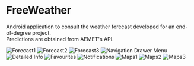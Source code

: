 # FreeWeather
Android application to consult the weather forecast developed for an end-of-degree project.  
Predictions are obtained from AEMET's API.

![Forecast1](https://github.com/almarpa/FreeWeather/blob/master/Captura%20de%20pantalla%202024-09-05%20a%20las%2013.28.27.png?raw=true)
![Forecast2](https://github.com/almarpa/FreeWeather/blob/master/Captura%20de%20pantalla%202024-09-05%20a%20las%2013.28.37.png?raw=true)
![Forecast3](https://github.com/almarpa/FreeWeather/blob/master/Captura%20de%20pantalla%202024-09-05%20a%20las%2013.29.10.png?raw=true)
![Navigation Drawer Menu](https://user-images.githubusercontent.com/38918727/65866845-d1ad8700-e375-11e9-8e2d-b0d884bcac96.jpg)
![Detailed Info](https://user-images.githubusercontent.com/38918727/65866842-d114f080-e375-11e9-93fc-2bd3ff02bc2d.jpg)
![Favourites](https://user-images.githubusercontent.com/38918727/65866843-d114f080-e375-11e9-81d0-25d1636dc7e9.jpg)
![Notifications](https://user-images.githubusercontent.com/38918727/65866844-d114f080-e375-11e9-972e-6c53d9f16064.jpg)
![Maps1](https://github.com/almarpa/FreeWeather/blob/master/Captura%20de%20pantalla%202024-09-05%20a%20las%2013.30.06.png?raw=true)
![Maps2](https://github.com/almarpa/FreeWeather/blob/master/Captura%20de%20pantalla%202024-09-05%20a%20las%2013.30.26.png?raw=true)
![Maps3](https://github.com/almarpa/FreeWeather/blob/master/Captura%20de%20pantalla%202024-09-05%20a%20las%2013.30.44.png?raw=true)

